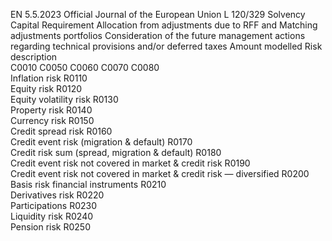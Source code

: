 EN  5.5.2023 Official Journal of the European Union L 120/329
 Solvency Capital 
Requirement  Allocation from 
adjustments due to 
RFF and Matching 
adjustments portfolios  Consideration of the 
future management 
actions regarding 
technical provisions 
and/or deferred taxes  Amount modelled  Risk description  
C0010  C0050  C0060  C0070  C0080  
Inflation risk  R0110  
Equity risk  R0120  
Equity volatility risk  R0130  
Property risk  R0140  
Currency risk  R0150  
Credit spread risk  R0160  
Credit event risk (migration & default)  R0170  
Credit risk sum (spread, migration & default)  R0180  
Credit event risk not covered in market & credit risk  R0190  
Credit event risk not covered in market & credit risk — 
diversified  R0200  
Basis risk financial instruments  R0210  
Derivatives risk  R0220  
Participations  R0230  
Liquidity risk  R0240  
Pension risk  R0250